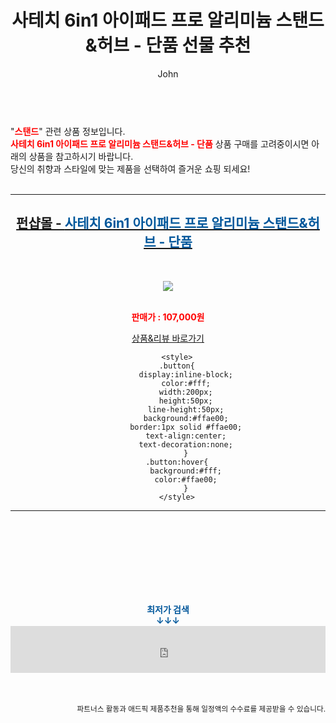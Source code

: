 ﻿---
layout: post
title:  "사테치 6in1 아이패드 프로 알리미늄 스탠드&amp;허브 - 단품 선물 추천"
author: John
categories: [ 스탠드 ]
tags: [ 스탠드 조명, 스탠드 에어컨, 스탠드 에어컨 청소, 스탠드 마이크, 스탠드오일 오블롱백, 스탠드업 코미디, 스탠드에어컨 물 떨어짐, 스탠드 에어컨 냄새 제거 방법, 스탠드 에어컨 전기세, 스탠드 옷걸이 ]
image: https://cdn.funshop.co.kr/products/0000196726/vs_image800.jpg 
description: "사테치 6in1 아이패드 프로 알리미늄 스탠드&amp;허브 - 단품 선물 추천 관련 상품으로 가장 고객 선호도가 높은 제품입니다."
toc: true
toc_sticky: true
---

<br>
"<b><font color='#ff0000'>스탠드</font></b>" 관련 상품 정보입니다.
<br>
<b><font color='#ff0000'>사테치 6in1 아이패드 프로 알리미늄 스탠드&amp;허브 - 단품</font></b> 상품 구매를 고려중이시면 아래의 상품을 참고하시기 바랍니다.
<br>
당신의 취향과 스타일에 맞는 제품을 선택하여 즐거운 쇼핑 되세요!
<br><br>
<hr>
<p>
    
<center><h2><a href="https://nico.kr/NGTAvW" target="_blank"><b>펀샵몰 - <font color='#01579B'>사테치 6in1 아이패드 프로 알리미늄 스탠드&amp;허브 - 단품</font></b></a></h2><br>

<a href="https://nico.kr/NGTAvW" target="_blank"><img src="https://cdn.funshop.co.kr/products/0000196726/vs_image800.jpg"></a><br><br>

<b><font color='#ff0000'>판매가 : 107,000원 </font></b><br>

<a href="https://nico.kr/NGTAvW" target="_blank" class="button">상품&리뷰 바로가기</a><p>

        <style>
        .button{
            display:inline-block;
            color:#fff;
            width:200px;
            height:50px;
            line-height:50px;
            background:#ffae00;
            border:1px solid #ffae00;
            text-align:center;
            text-decoration:none;
            }
        .button:hover{
            background:#fff;
            color:#ffae00;
            }
        </style>

<hr>

<br><br><br><br><br><br><br>
<center><b><font color='#01579B' size='medium'>최저가 검색<br>
↓↓↓</font></b></center>
<center><iframe src="https://coupa.ng/b1Tbjx" width="100%" height="75" frameborder="0" scrolling="no" referrerpolicy="unsafe-url"></iframe></center>
<br><br>
<p>
<small>
    <div align="right">파트너스 활동과 애드픽 제품추천을 통해 일정액의 수수료를 제공받을 수 있습니다.</div>
</small>
</p>
